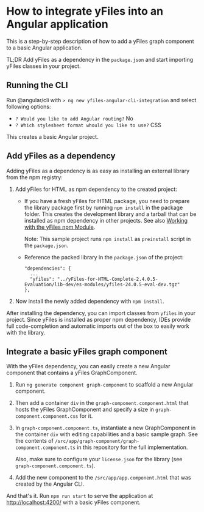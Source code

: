 # How to integrate yFiles into an Angular application

This is a step-by-step description of how to add a yFiles graph component to a basic Angular application.

TL;DR Add yFiles as a dependency in the `package.json` and start importing yFiles classes in your project.

## Running the CLI

Run @angular/cli with `> ng new yfiles-angular-cli-integration` and select following options:

- `? Would you like to add Angular routing?` No
- `? Which stylesheet format whould you like to use?` CSS

This creates a basic Angular project.

## Add yFiles as a dependency

Adding yFiles as a dependency is as easy as installing an external library from the npm registry:

1. Add yFiles for HTML as npm dependency to the created project:

   - If you have a fresh yFiles for HTML package, you need to prepare the library package first by running `npm install` in the
     package folder. This creates the development library and a tarball that can be installed as npm dependency in
     other projects. See also [Working with the yFiles npm Module](https://docs.yworks.com/yfileshtml/#/dguide/yfiles_npm_module#yfiles_npm_module).

     Note: This sample project runs `npm install` as `preinstall` script in the `package.json`.

   - Reference the packed library in the `package.json` of the project:
     ```
     "dependencies": {
       ...
       "yfiles": "../yFiles-for-HTML-Complete-2.4.0.5-Evaluation/lib-dev/es-modules/yfiles-24.0.5-eval-dev.tgz"
     },
     ```

2. Now install the newly added dependency with `npm install`.

After installing the dependency, you can import classes from `yfiles` in your project. Since yFiles is installed as proper npm dependency, IDEs provide full code-completion and automatic imports out of the box to easily work with the library.

## Integrate a basic yFiles graph component

With the yFiles dependency, you can easily create a new Angular component that contains a yFiles GraphComponent.

1. Run `ng generate component graph-component` to scaffold a new Angular component.
2. Then add a container `div` in the `graph-component.component.html` that hosts the yFiles GraphComponent and specify a size in `graph-component.component.css` for it.
3. In `graph-component.component.ts`, instantiate a new GraphComponent in the container `div` with editing capabilities
   and a basic sample graph. See the contents of `/src/app/graph-component/graph-component.component.ts` in this repository for the full implementation.

   Also, make sure to configure your `license.json` for the library (see `graph-component.component.ts`).

4. Add the new component to the `/src/app/app.component.html` that was created by the Angular CLI.

And that's it. Run `npm run start` to serve the application at [http://localhost:4200/](http://localhost:4200/) with a basic yFiles component.
